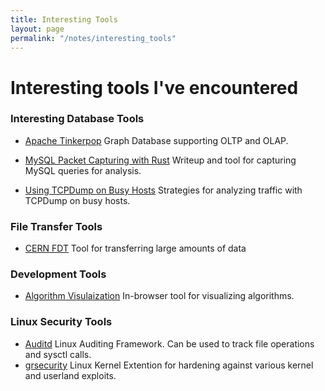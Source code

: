 ```yaml
---
title: Interesting Tools
layout: page
permalink: "/notes/interesting_tools"
---
```


# Interesting tools I've encountered

### Interesting Database Tools
* [Apache Tinkerpop](http://tinkerpop.apache.org/) Graph Database supporting OLTP and OLAP.

* [MySQL Packet Capturing with Rust](http://www.agildata.com/packet-capturing-mysql-with-rust/) Writeup and tool for capturing MySQL queries for analysis.

* [Using TCPDump on Busy Hosts](https://www.percona.com/blog/2011/04/18/how-to-use-tcpdump-on-very-busy-hosts/) Strategies for analyzing traffic with TCPDump on busy hosts.


### File Transfer Tools
* [CERN FDT](http://monalisa.cern.ch/FDT/) Tool for transferring large amounts of data

### Development Tools
* [Algorithm Visulaization](http://algo-visualizer.jasonpark.me/) In-browser tool for visualizing algorithms. 

### Linux Security Tools
* [Auditd](http://linux.die.net/man/8/auditd) Linux Auditing Framework. Can be used to track file operations and sysctl calls. 
* [grsecurity](https://grsecurity.net/) Linux Kernel Extention for hardening against various kernel and userland exploits.
